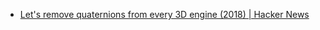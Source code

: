 - [Let's remove quaternions from every 3D engine (2018) | Hacker News](https://news.ycombinator.com/item?id=22200260)
